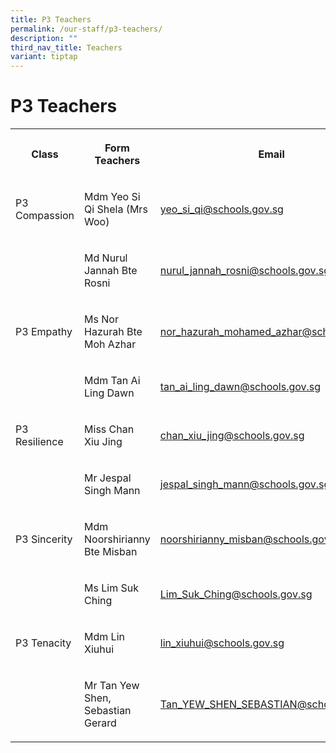 ```yaml
---
title: P3 Teachers
permalink: /our-staff/p3-teachers/
description: ""
third_nav_title: Teachers
variant: tiptap
---
```

<h1><strong>P3 Teachers</strong></h1>
<table style="minWidth: 75px">
<colgroup>
<col>
<col>
<col>
</colgroup>
<tbody>
<tr>
<th rowspan="1" colspan="1">
<p>Class</p>
</th>
<th rowspan="1" colspan="1">
<p>Form Teachers</p>
</th>
<th rowspan="1" colspan="1">
<p>Email</p>
</th>
</tr>
<tr>
<td rowspan="1" colspan="1">
<p>P3 Compassion</p>
</td>
<td rowspan="1" colspan="1">
<p>Mdm Yeo Si Qi Shela (Mrs Woo)</p>
</td>
<td rowspan="1" colspan="1">
<p><a href="mailto:yeo_si_qi@schools.gov.sg" rel="noopener noreferrer nofollow" target="_blank">yeo_si_qi@schools.gov.sg</a>
</p>
</td>
</tr>
<tr>
<td rowspan="1" colspan="1">
<p></p>
</td>
<td rowspan="1" colspan="1">
<p>Md Nurul Jannah Bte Rosni</p>
</td>
<td rowspan="1" colspan="1">
<p><a href="mailto:nurul_jannah_rosni@schools.gov.sg" rel="noopener noreferrer nofollow" target="_blank">nurul_jannah_rosni@schools.gov.sg</a>
</p>
</td>
</tr>
<tr>
<td rowspan="1" colspan="1">
<p>P3 Empathy</p>
</td>
<td rowspan="1" colspan="1">
<p>Ms Nor Hazurah Bte Moh Azhar</p>
</td>
<td rowspan="1" colspan="1">
<p><a href="mailto:nor_hazurah_mohamed_azhar@schools.gov.sg" rel="noopener noreferrer nofollow" target="_blank">nor_hazurah_mohamed_azhar@schools.gov.sg</a>
</p>
</td>
</tr>
<tr>
<td rowspan="1" colspan="1">
<p></p>
</td>
<td rowspan="1" colspan="1">
<p>Mdm Tan Ai Ling Dawn</p>
</td>
<td rowspan="1" colspan="1">
<p><a href="mailto:tan_ai_ling_dawn@schools.gov.sg" rel="noopener noreferrer nofollow" target="_blank">tan_ai_ling_dawn@schools.gov.sg</a>
</p>
</td>
</tr>
<tr>
<td rowspan="1" colspan="1">
<p>P3 Resilience</p>
</td>
<td rowspan="1" colspan="1">
<p>Miss Chan Xiu Jing</p>
</td>
<td rowspan="1" colspan="1">
<p><a href="mailto:chan_xiu_jing@schools.gov.sg" rel="noopener noreferrer nofollow" target="_blank">chan_xiu_jing@schools.gov.sg</a>
</p>
</td>
</tr>
<tr>
<td rowspan="1" colspan="1">
<p></p>
</td>
<td rowspan="1" colspan="1">
<p>Mr Jespal Singh Mann</p>
</td>
<td rowspan="1" colspan="1">
<p><a href="mailto:jespal_singh_mann@schools.gov.sg" rel="noopener noreferrer nofollow" target="_blank">jespal_singh_mann@schools.gov.sg</a>
</p>
</td>
</tr>
<tr>
<td rowspan="1" colspan="1">
<p>P3 Sincerity</p>
</td>
<td rowspan="1" colspan="1">
<p>Mdm Noorshirianny Bte Misban</p>
</td>
<td rowspan="1" colspan="1">
<p><a href="mailto:noorshirianny_misban@schools.gov.sg" rel="noopener noreferrer nofollow" target="_blank">noorshirianny_misban@schools.gov.sg</a>
</p>
</td>
</tr>
<tr>
<td rowspan="1" colspan="1">
<p></p>
</td>
<td rowspan="1" colspan="1">
<p>Ms Lim Suk Ching</p>
</td>
<td rowspan="1" colspan="1">
<p><a href="mailto:Lim_Suk_Ching@schools.gov.sg" rel="noopener noreferrer nofollow" target="_blank">Lim_Suk_Ching@schools.gov.sg</a>
</p>
</td>
</tr>
<tr>
<td rowspan="1" colspan="1">
<p>P3 Tenacity</p>
</td>
<td rowspan="1" colspan="1">
<p>Mdm Lin Xiuhui</p>
</td>
<td rowspan="1" colspan="1">
<p><a href="mailto:lin_xiuhui@schools.gov.sg" rel="noopener noreferrer nofollow" target="_blank">lin_xiuhui@schools.gov.sg</a>
</p>
</td>
</tr>
<tr>
<td rowspan="1" colspan="1">
<p></p>
</td>
<td rowspan="1" colspan="1">
<p>Mr Tan Yew Shen, Sebastian Gerard</p>
</td>
<td rowspan="1" colspan="1">
<p><a href="mailto:Tan_YEW_SHEN_SEBASTIAN@schools.gov.sg" rel="noopener noreferrer nofollow" target="_blank">Tan_YEW_SHEN_SEBASTIAN@schools.gov.sg</a>
</p>
</td>
</tr>
</tbody>
</table>
<p></p>